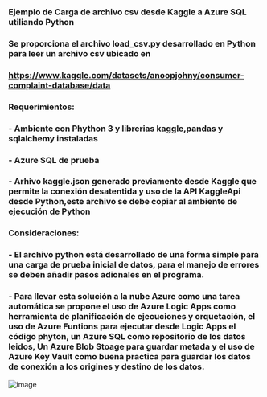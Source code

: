 ### Ejemplo de Carga de archivo csv desde Kaggle a Azure SQL utiliando Python
### Se proporciona el archivo load_csv.py desarrollado en Python para leer un archivo csv ubicado en
### https://www.kaggle.com/datasets/anoopjohny/consumer-complaint-database/data
### Requerimientos:
### - Ambiente con Phython 3 y librerias kaggle,pandas y sqlalchemy instaladas
### - Azure SQL de prueba
### - Arhivo kaggle.json generado previamente desde Kaggle que permite la conexión desatentida y uso de la API KaggleApi desde Python,este archivo se debe copiar al ambiente de ejecución de Python
### Consideraciones:
### - El archivo python está desarrollado de una forma simple para una carga de prueba inicial de datos, para el manejo de errores se deben añadir pasos adionales en el programa.
### - Para llevar esta solución a la nube Azure como una tarea automática se propone el uso de Azure Logic Apps como herramienta de planificación de ejecuciones y orquetación, el uso de Azure Funtions para ejecutar desde Logic Apps el código phyton, un Azure SQL como repositorio de los datos leidos, Un Azure Blob Stoage para guardar metada y el uso de Azure Key Vault como buena practica para guardar los datos de conexión a los origines y destino de los datos.
![image](https://github.com/acols/kaggle/assets/27938147/467ab832-1c1c-4abd-8479-08a15896fbd4)


